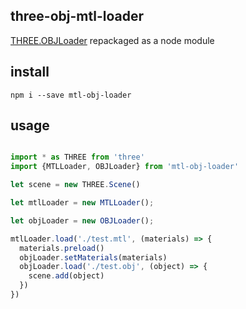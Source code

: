 ## three-obj-mtl-loader

[THREE.OBJLoader](https://threejs.org/examples/js/loaders/OBJLoader.js) repackaged as a node module

## install

`npm i --save mtl-obj-loader`

## usage

```js

import * as THREE from 'three'
import {MTLLoader, OBJLoader} from 'mtl-obj-loader'

let scene = new THREE.Scene()

let mtlLoader = new MTLLoader();

let objLoader = new OBJLoader();

mtlLoader.load('./test.mtl', (materials) => {
  materials.preload()
  objLoader.setMaterials(materials)
  objLoader.load('./test.obj', (object) => {
    scene.add(object)
  })
})

```